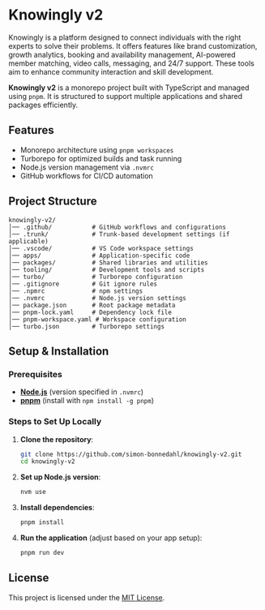 # Knowingly v2

Knowingly is a platform designed to connect individuals with the right experts to solve their problems. It offers features like brand customization, growth analytics, booking and availability management, AI-powered member matching, video calls, messaging, and 24/7 support. These tools aim to enhance community interaction and skill development.

**Knowingly v2** is a monorepo project built with TypeScript and managed using `pnpm`. It is structured to support multiple applications and shared packages efficiently.

## Features

- Monorepo architecture using `pnpm workspaces`
- Turborepo for optimized builds and task running
- Node.js version management via `.nvmrc`
- GitHub workflows for CI/CD automation

## Project Structure

```
knowingly-v2/
│── .github/           # GitHub workflows and configurations
│── .trunk/            # Trunk-based development settings (if applicable)
│── .vscode/           # VS Code workspace settings
│── apps/              # Application-specific code
│── packages/          # Shared libraries and utilities
│── tooling/           # Development tools and scripts
│── turbo/             # Turborepo configuration
│── .gitignore         # Git ignore rules
│── .npmrc             # npm settings
│── .nvmrc             # Node.js version settings
│── package.json       # Root package metadata
│── pnpm-lock.yaml     # Dependency lock file
│── pnpm-workspace.yaml # Workspace configuration
│── turbo.json         # Turborepo settings
```

## Setup & Installation

### Prerequisites

- [**Node.js**](https://nodejs.org/) (version specified in `.nvmrc`)
- [**pnpm**](https://pnpm.io/) (install with `npm install -g pnpm`)

### Steps to Set Up Locally

1. **Clone the repository**:

   ```sh
   git clone https://github.com/simon-bonnedahl/knowingly-v2.git
   cd knowingly-v2
   ```

2. **Set up Node.js version**:

   ```sh
   nvm use
   ```

3. **Install dependencies**:

   ```sh
   pnpm install
   ```

4. **Run the application** (adjust based on your app setup):

   ```sh
   pnpm run dev
   ```

## License

This project is licensed under the [MIT License](LICENSE).

